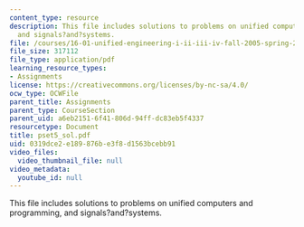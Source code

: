 ```yaml
---
content_type: resource
description: This file includes solutions to problems on unified computers and programming,
  and signals?and?systems.
file: /courses/16-01-unified-engineering-i-ii-iii-iv-fall-2005-spring-2006/0319dce2e189876be3f8d1563bcebb91_pset5_sol.pdf
file_size: 317112
file_type: application/pdf
learning_resource_types:
- Assignments
license: https://creativecommons.org/licenses/by-nc-sa/4.0/
ocw_type: OCWFile
parent_title: Assignments
parent_type: CourseSection
parent_uid: a6eb2151-6f41-806d-94ff-dc83eb5f4337
resourcetype: Document
title: pset5_sol.pdf
uid: 0319dce2-e189-876b-e3f8-d1563bcebb91
video_files:
  video_thumbnail_file: null
video_metadata:
  youtube_id: null
---
```

This file includes solutions to problems on unified computers and programming, and signals?and?systems.